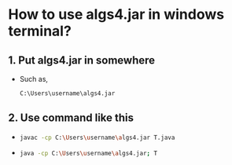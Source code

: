 # How to use algs4.jar in windows terminal?

## 1. Put algs4.jar in somewhere

- Such as, 

  ```bash
  C:\Users\username\algs4.jar
  ```


## 2. Use command like this 

- ```bash
  javac -cp C:\Users\username\algs4.jar T.java
  ```

  


- ```bash
  java -cp C:\Users\username\algs4.jar; T
  ```

  

